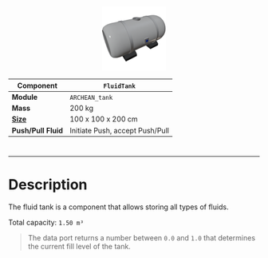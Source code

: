 <p align="center">
  <img src="FluidTank.png" />
</p>

|Component|`FluidTank`|
|---|---|
|**Module**|`ARCHEAN_tank`|
|**Mass**|200 kg|
|[**Size**](# "Based on the component's occupancy in a fixed 25cm grid.")|100 x 100 x 200 cm|
|**Push/Pull Fluid**|Initiate Push, accept Push/Pull|

#
---

# Description
The fluid tank is a component that allows storing all types of fluids.

Total capacity: `1.50 m³`

> The data port returns a number between `0.0` and `1.0` that determines the current fill level of the tank.
